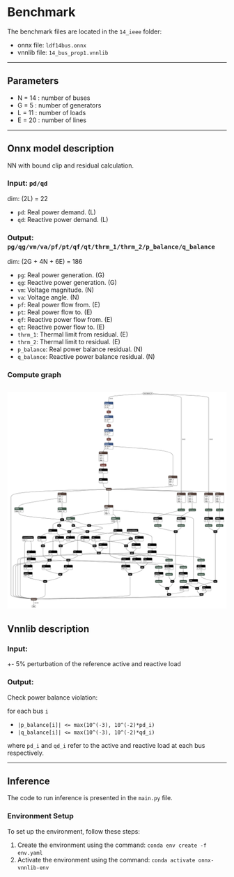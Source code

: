 # Benchmark
The benchmark files are located in the `14_ieee` folder:
- onnx file: `ldf14bus.onnx`
- vnnlib file: `14_bus_prop1.vnnlib`
---
## Parameters
- N = 14 : number of buses
- G =  5 : number of generators
- L = 11 : number of loads
- E = 20 : number of lines
---
## Onnx model description
NN with bound clip and residual calculation.
### Input: `pd/qd`
dim: (2L) = 22
- `pd`: Real power demand. (L)
- `qd`: Reactive power demand. (L)
### Output: `pg/qg/vm/va/pf/pt/qf/qt/thrm_1/thrm_2/p_balance/q_balance`
dim: (2G + 4N + 6E) = 186
- `pg`: Real power generation. (G)
- `qg`: Reactive power generation. (G)
- `vm`: Voltage magnitude. (N)
- `va`: Voltage angle. (N)
- `pf`: Real power flow from. (E)
- `pt`: Real power flow to. (E)
- `qf`: Reactive power flow from. (E)
- `qt`: Reactive power flow to. (E)
- `thrm_1`: Thermal limit from residual. (E)
- `thrm_2`: Thermal limit to residual. (E)
- `p_balance`: Real power balance residual. (N)
- `q_balance`: Reactive power balance residual. (N)

### Compute graph
![](14_ieee/compute_graph.png)
---
## Vnnlib description
### Input:
+- 5% perturbation of the reference active and reactive load 
### Output:
Check power balance violation:

for each bus `i`
- `|p_balance[i]| <= max(10^(-3), 10^(-2)*pd_i)`
- `|q_balance[i]| <= max(10^(-3), 10^(-2)*qd_i)`

where `pd_i` and `qd_i` refer to the active and reactive load at each bus respectively.

---
## Inference
The code to run inference is presented in the `main.py` file.
### Environment Setup
To set up the environment, follow these steps:
1. Create the environment using the command: `conda env create -f env.yaml`
2. Activate the environment using the command: `conda activate onnx-vnnlib-env`